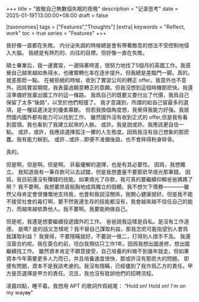 +++
title = "致敬自己無數個失眠的夜晚"
description = "记录思考"
date = 2025-01-19T13:00:00+08:00
draft = false

[taxonomies]
tags = ["Features","Thoughts"]
[extra]
keywords = "Reflect, work"
toc = true
series = "Features"
+++

我好像一直都在失敗。
内分泌失調的時候總是會有帶著敵意的想法不受控制地侵入大腦。
我總是有熱烈的、向往的目標。但好像一直在失敗。

碩士畢業后，我一邊實習，一邊隔著時差，很努力地找了5個月的英國工作。我感覺自己越來越如魚得水，也確實轉化率在逐步提升。但我總是差臨門一脚。真的。就差那麽一點。
在被拒絕的時候，收到了實習公司的轉正 offer。我意外也不意外。因爲實習期間，我表露過願意轉正的意願。但我沒想到這個時機那麽快。我還沒準備好放棄出國工作的這一條路。
我爲自己的既要又要付出了代價，我爲自己保留了太多“後路”，以至於他們相撞了。
我才意識到，所謂的給自己留最多的選項，是一種延遲決定的優柔寡斷。
但若我換個角度想，我覺得我能力好强。我居然國内國外都有能力可以找到工作。
雖然國外沒有收到正式的 offer,但是我有看到苗頭。我也看到了我建立起來的人脈。
或許。我是説或許。我應該更自信一點。
或許，或許，我應該選擇孤注一擲的人生態度。因爲我沒有自己想象的那麽蠢。我有能力辦到。
或許...或許...即便不准備後路，也不會摔得粉身碎骨。

真的。

但是啊，但是啊。但是啊。
非最優解的選擇，也是有其必要性。
因爲，我想獨立。
我知道我有一筆存款可以去試錯，但是我想盡量不要那麽早燒光那筆錢。
因爲，我目前還沒有賺錢的技能。如果燒光了存款，我可真的要繼續仰賴爸爸媽媽了啊？
我不要啊。我想要昂首挺胸地成爲獨立的個體。我不想欠下債務————雖然父母肯定會很慷慨地支持我，也會和我説沒關係，我開心健康就好。但是我不能不接受社會的毒打啊，要不然我連生存的技能都沒有，我會越來越不信任自己的能力，而越來越依靠他人。我不要啊。我要能夠做自己。

但是呢，我還是想要繼續投遞國外的工作。
爸爸說我這樣是自私。是沒有工作道德。
是嗎? 是的話又怎樣呢？我不替自己謀取利益，那我怎麽可能指望別人會爲我謀取利益？
我覺得，不要隱瞞就好。不要説一做二，打得別人措手不及。
我還沒簽合約呢。我在簽合約前，坦白我預估只工作1年。因爲我想出國進修，想出國繼續找工作。
雖然資本肯定不願意接受，自己培養的料做不到幾年就走。但如果資本今年需要更多人力而已，并且培養速度很快，那或許沒有那麽大的問題。
即便有問題，資本不是我該考慮的。我沒有隱瞞，已經儘到了我作爲乙方的責任。甲方是否選擇是甲方的責任。況且，我也沒有耽誤他們的招聘流程。

凌晨四點，睡不着。我想用 APT 的歌詞作爲結尾：
“Hold on! Hold on! I'm on my way~~ay~~"